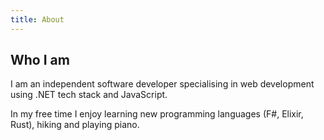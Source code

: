 ```yaml
---
title: About
---
```




## Who I am

I am an independent software developer specialising in web development using .NET tech stack and JavaScript.

In my free time I enjoy learning new programming languages (F#, Elixir, Rust), hiking and playing piano.




